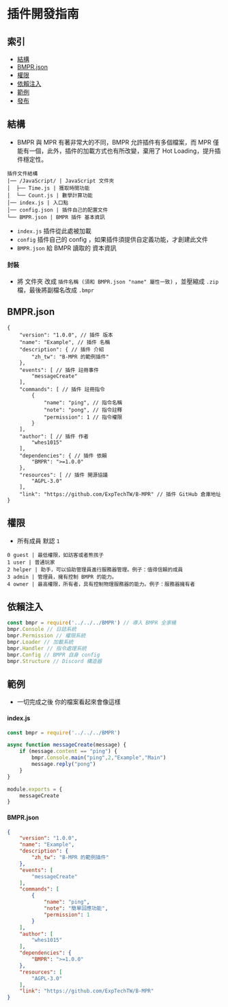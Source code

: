 # 插件開發指南

## 索引
- [結構](#結構)
- [BMPR.json](#BMPR.json)
- [權限](#權限)
- [依賴注入](#依賴注入)
- [範例](#範例)
- [發布](#發布)

## 結構
- BMPR 與 MPR 有著非常大的不同，BMPR 允許插件有多個檔案，而 MPR 僅能有一個，此外，插件的加載方式也有所改變，棄用了 Hot Loading，提升插件穩定性。
```
插件文件結構
|── /JavaScript/ | JavaScript 文件夾
│  ├── Time.js | 獲取時間功能
│  └── Count.js | 數學計算功能
│── index.js | 入口點
│── config.json | 插件自己的配置文件
└── BMPR.json | BMPR 插件 基本資訊
```
- `index.js` 插件從此處被加載
- `config` 插件自己的 config ，如果插件須提供自定義功能，才創建此文件
- `BMPR.json` 給 BMPR 讀取的 資本資訊
#### 封裝
- 將 文件夾 改成 `插件名稱 (須和 BMPR.json "name" 屬性一致)` ，並壓縮成 `.zip` 檔，最後將副檔名改成 `.bmpr`

## BMPR.json
```json5
{
    "version": "1.0.0", // 插件 版本
    "name": "Example", // 插件 名稱
    "description": { // 插件 介紹
        "zh_tw": "B-MPR 的範例插件"
    },
    "events": [ // 插件 註冊事件
        "messageCreate"
    ],
    "commands": [ // 插件 註冊指令
        {
            "name": "ping", // 指令名稱
            "note": "pong", // 指令註釋
            "permission": 1 // 指令權限
        }
    ],
    "author": [ // 插件 作者
        "whes1015"
    ],
    "dependencies": { // 插件 依賴
        "BMPR": ">=1.0.0"
    },
    "resources": [ // 插件 開源協議
        "AGPL-3.0"
    ],
    "link": "https://github.com/ExpTechTW/B-MPR" // 插件 GitHub 倉庫地址
}
```

## 權限
- 所有成員 默認 `1`
```
0 guest | 最低權限，如訪客或者熊孩子
1 user | 普通玩家
2 helper | 助手，可以協助管理員進行服務器管理。例子：值得信賴的成員
3 admin | 管理員，擁有控制 BMPR 的能力。
4 owner | 最高權限，所有者，具有控制物理服務器的能力。例子：服務器擁有者
```

## 依賴注入
```js
const bmpr = require('../../../BMPR') // 導入 BMPR 全家桶
bmpr.Console // 日誌系統
bmpr.Permission // 權限系統
bmpr.Loader // 加載系統
bmpr.Handler // 指令處理系統
bmpr.Config // BMPR 自身 config
bmpr.Structure // Discord 構造器
```

## 範例
- 一切完成之後 你的檔案看起來會像這樣
#### index.js
```JavaScript
const bmpr = require('../../../BMPR')

async function messageCreate(message) {
    if (message.content == "ping") {
        bmpr.Console.main("ping",2,"Example","Main")
        message.reply("pong")
    }
}

module.exports = {
    messageCreate
}
```
#### BMPR.json
```json
{
    "version": "1.0.0",
    "name": "Example",
    "description": {
        "zh_tw": "B-MPR 的範例插件"
    },
    "events": [
        "messageCreate"
    ],
    "commands": [
        {
            "name": "ping",
            "note": "簡單回應功能",
            "permission": 1
        }
    ],
    "author": [
        "whes1015"
    ],
    "dependencies": {
        "BMPR": ">=1.0.0"
    },
    "resources": [
        "AGPL-3.0"
    ],
    "link": "https://github.com/ExpTechTW/B-MPR"
}
```
